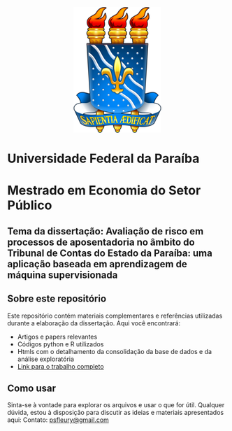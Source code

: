 <div align="center"><img src="Brasão_UFPB.png" alt="UFPB"></div>

# Universidade Federal da Paraíba

# Mestrado em Economia do Setor Público

## Tema da dissertação: Avaliação de risco em processos de aposentadoria no âmbito do Tribunal de Contas do Estado da Paraíba: uma aplicação baseada em aprendizagem de máquina supervisionada

## Sobre este repositório
Este repositório contém materiais complementares e referências utilizadas durante a elaboração da dissertação. Aqui você encontrará:
- Artigos e papers relevantes
- Códigos python e R utilizados
- Htmls com o detalhamento da consolidação da base de dados e da análise exploratória
- [Link para o trabalho completo](link-para-o-seu-trabalho)

## Como usar
Sinta-se à vontade para explorar os arquivos e usar o que for útil. Qualquer dúvida, estou à disposição para discutir as ideias e materiais apresentados aqui:
Contato: psfleury@gmail.com

